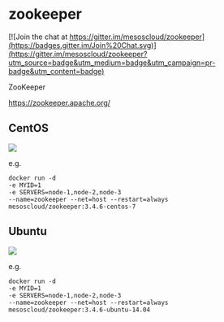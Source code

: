 # zookeeper

[![Join the chat at https://gitter.im/mesoscloud/zookeeper](https://badges.gitter.im/Join%20Chat.svg)](https://gitter.im/mesoscloud/zookeeper?utm_source=badge&utm_medium=badge&utm_campaign=pr-badge&utm_content=badge)

ZooKeeper

https://zookeeper.apache.org/

## CentOS

[![](https://badge.imagelayers.io/mesoscloud/zookeeper:3.4.6-centos-7.svg)](https://imagelayers.io/?images=mesoscloud/zookeeper:3.4.6-centos-7)

e.g.

```
docker run -d
-e MYID=1
-e SERVERS=node-1,node-2,node-3
--name=zookeeper --net=host --restart=always mesoscloud/zookeeper:3.4.6-centos-7
```

## Ubuntu

[![](https://badge.imagelayers.io/mesoscloud/zookeeper:3.4.6-ubuntu-14.04.svg)](https://imagelayers.io/?images=mesoscloud/zookeeper:3.4.6-ubuntu-14.04)

e.g.

```
docker run -d
-e MYID=1
-e SERVERS=node-1,node-2,node-3
--name=zookeeper --net=host --restart=always mesoscloud/zookeeper:3.4.6-ubuntu-14.04
```

